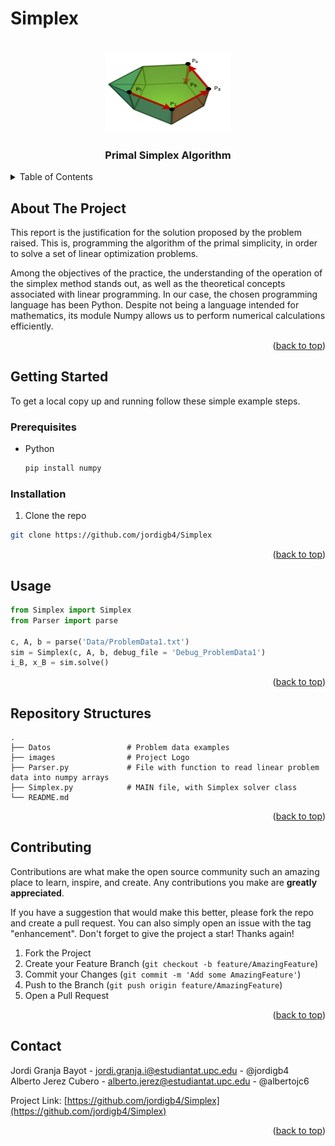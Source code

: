# Simplex

<a name="readme-top"></a>

<!-- PROJECT LOGO -->
<br />
<div align="center">
  <a href="https://github.com/albertojc6/Simplex">
    <img src="images/logo.png" alt="Logo" width="200" height="130">
  </a>

<h3 align="center">Primal Simplex Algorithm</h3>
</div>

<!-- TABLE OF CONTENTS -->
<details>
  <summary>Table of Contents</summary>
  <ol>
    <li>
      <a href="#about-the-project">About The Project</a>
    </li>
    <li>
      <a href="#getting-started">Getting Started</a>
      <ul>
        <li><a href="#prerequisites">Prerequisites</a></li>
        <li><a href="#installation">Installation</a></li>
      </ul>
    </li>
    <li><a href="#usage">Usage</a></li>
    <li><a href="#repo-structures">Repository Structures</a></li>
    <li><a href="#contributing">Contributing</a></li>
    <li><a href="#contact">Contact</a></li>
  </ol>
</details>

<!-- ABOUT THE PROJECT -->
## About The Project

This report is the justification for the solution proposed by the problem raised. This is, programming the algorithm of the primal simplicity, in order to solve a set of linear optimization problems.

Among the objectives of the practice, the understanding of the operation of the simplex method stands out, as well as the theoretical concepts associated with linear programming. In our case, the chosen programming language has been Python. Despite not being a language intended for mathematics, its module Numpy allows us to perform numerical calculations efficiently.

<p align="right">(<a href="#readme-top">back to top</a>)</p>

<!-- GETTING STARTED -->
## Getting Started

To get a local copy up and running follow these simple example steps.

### Prerequisites


* Python
  ```sh
  pip install numpy
  ```

### Installation

1. Clone the repo
  ```sh
  git clone https://github.com/jordigb4/Simplex
  ```
<p align="right">(<a href="#readme-top">back to top</a>)</p>


<!-- USAGE EXAMPLES -->
## Usage

```python
from Simplex import Simplex
from Parser import parse

c, A, b = parse('Data/ProblemData1.txt')
sim = Simplex(c, A, b, debug_file = 'Debug_ProblemData1')
i_B, x_B = sim.solve()
```

<p align="right">(<a href="#readme-top">back to top</a>)</p>

## Repository Structures

    .
    ├── Datos                 # Problem data examples
    ├── images                # Project Logo
    ├── Parser.py             # File with function to read linear problem data into numpy arrays
    ├── Simplex.py            # MAIN file, with Simplex solver class
    └── README.md

<p align="right">(<a href="#repo-structures">back to top</a>)</p>

<!-- CONTRIBUTING -->
## Contributing

Contributions are what make the open source community such an amazing place to learn, inspire, and create. Any contributions you make are **greatly appreciated**.

If you have a suggestion that would make this better, please fork the repo and create a pull request. You can also simply open an issue with the tag "enhancement".
Don't forget to give the project a star! Thanks again!

1. Fork the Project
2. Create your Feature Branch (`git checkout -b feature/AmazingFeature`)
3. Commit your Changes (`git commit -m 'Add some AmazingFeature'`)
4. Push to the Branch (`git push origin feature/AmazingFeature`)
5. Open a Pull Request

<p align="right">(<a href="#readme-top">back to top</a>)</p>

<!-- CONTACT -->
## Contact

Jordi Granja Bayot - jordi.granja.i@estudiantat.upc.edu - @jordigb4  
Alberto Jerez Cubero - alberto.jerez@estudiantat.upc.edu - @albertojc6

Project Link: [https://github.com/jordigb4/Simplex](https://github.com/jordigb4/Simplex)

<p align="right">(<a href="#readme-top">back to top</a>)</p>